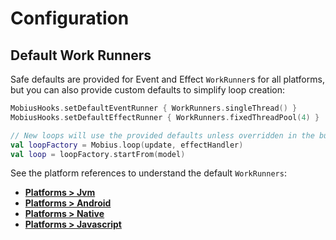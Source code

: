# Configuration

## Default Work Runners

Safe defaults are provided for Event and Effect `WorkRunner`s for all platforms, but you can also provide custom defaults to simplify loop creation:

```kotlin
MobiusHooks.setDefaultEventRunner { WorkRunners.singleThread() }
MobiusHooks.setDefaultEffectRunner { WorkRunners.fixedThreadPool(4) }

// New loops will use the provided defaults unless overridden in the builder:
val loopFactory = Mobius.loop(update, effectHandler)
val loop = loopFactory.startFrom(model)
```

See the platform references to understand the default `WorkRunners`:

- **[Platforms > Jvm](platforms/jvm.md)**
- **[Platforms > Android](platforms/android.md)**
- **[Platforms > Native](platforms/native.md)**
- **[Platforms > Javascript](platforms/javascript.md)**